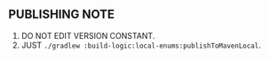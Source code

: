 ## PUBLISHING NOTE

1. DO NOT EDIT VERSION CONSTANT.
2. JUST `./gradlew :build-logic:local-enums:publishToMavenLocal`.
